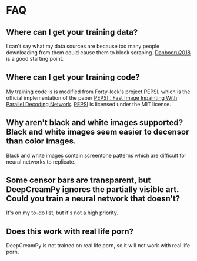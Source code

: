 # FAQ

## Where can I get your training data?
I can't say what my data sources are because too many people downloading from them could cause them to block scraping.
[Danbooru2018](https://www.gwern.net/Danbooru2018) is a good starting point.

## Where can I get your training code?
My training code is is modified from Forty-lock's project [PEPSI](https://github.com/Forty-lock/PEPSI), which is the official implementation of the paper [PEPSI : Fast Image Inpainting With Parallel Decoding Network](http://openaccess.thecvf.com/content_CVPR_2019/html/Sagong_PEPSI__Fast_Image_Inpainting_With_Parallel_Decoding_Network_CVPR_2019_paper.html). [PEPSI](https://github.com/Forty-lock/PEPSI) is licensed under the MIT license.

## Why aren't black and white images supported? Black and white images seem easier to decensor than color images.
Black and white images contain screentone patterns which are difficult for neural networks to replicate.

## Some censor bars are transparent, but DeepCreamPy ignores the partially visible art. Could you train a neural network that doesn't?
It's on my to-do list, but it's not a high priority.

## Does this work with real life porn?
DeepCreamPy is not trained on real life porn, so it will not work with real life porn.
